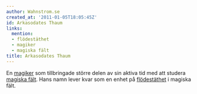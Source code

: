 ```yaml
---
author: Wahnstrom.se
created_at: '2011-01-05T18:05:45Z'
id: Arkasodates Thaum
links:
  mention:
  - flödestäthet
  - magiker
  - magiska fält
title: Arkasodates Thaum
---
```


En [magiker] som tillbringade större delen av sin aktiva tid med att studera [magiska fält]. Hans
namn lever kvar som en enhet på [flödestäthet] i magiska fält.

  [magiker]: magiker
  [magiska fält]: magiska_fält
  [flödestäthet]: flödestäthet